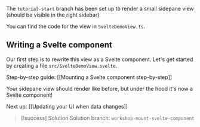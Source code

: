 The `tutorial-start` branch has been set up to render a small sidepane view (should be visible in the right sidebar).

You can find the code for the view in `SvelteDemoView.ts`.

## Writing a Svelte component

Our first step is to rewrite this view as a Svelte component. Let's get started by creating a file `src/SvelteDemoView.svelte`.

Step-by-step guide: [[Mounting a Svelte component step-by-step]]

Your sidepane view should render like before, but under the hood it's now a Svelte component!

Next up: [[Updating your UI when data changes]]


> [!success] Solution
> Solution branch: `workshop-mount-svelte-component`

